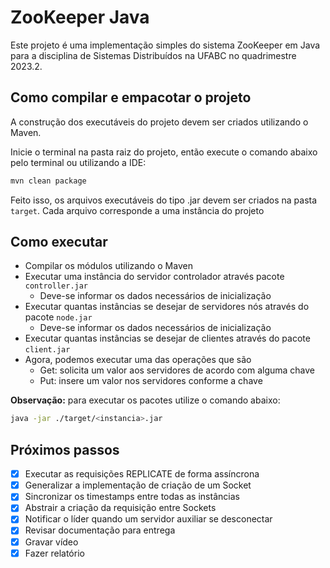 # ZooKeeper Java

Este projeto é uma implementação simples do sistema ZooKeeper em Java para a disciplina de Sistemas Distribuídos
na UFABC no quadrimestre 2023.2.

## Como compilar e empacotar o projeto

A construção dos executáveis do projeto devem ser criados utilizando o Maven.

Inicie o terminal na pasta raiz do projeto, então execute o comando abaixo pelo terminal
ou utilizando a IDE:

```bash
mvn clean package
```

Feito isso, os arquivos executáveis do tipo .jar devem ser criados na pasta `target`.
Cada arquivo corresponde a uma instância do projeto

## Como executar

- Compilar os módulos utilizando o Maven
- Executar uma instância do servidor controlador através pacote `controller.jar`
  - Deve-se informar os dados necessários de inicialização
- Executar quantas instâncias se desejar de servidores nós através do pacote `node.jar`
    - Deve-se informar os dados necessários de inicialização
- Executar quantas instâncias se desejar de clientes através do pacote `client.jar`
- Agora, podemos executar uma das operações que são
    - Get: solicita um valor aos servidores de acordo com alguma chave
    - Put: insere um valor nos servidores conforme a chave

**Observação:** para executar os pacotes utilize o comando abaixo:

```bash
java -jar ./target/<instancia>.jar
```

## Próximos passos

- [X] Executar as requisições REPLICATE de forma assíncrona
- [X] Generalizar a implementação de criação de um Socket
- [X] Sincronizar os timestamps entre todas as instâncias
- [X] Abstrair a criação da requisição entre Sockets
- [X] Notificar o líder quando um servidor auxiliar se desconectar
- [X] Revisar documentação para entrega
- [X] Gravar vídeo
- [X] Fazer relatório
